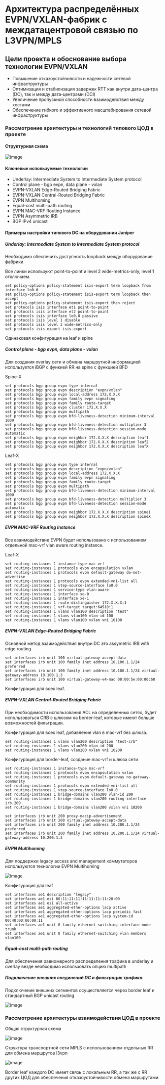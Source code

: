  # Архитектура распределённых EVPN/VXLAN-фабрик с междатацентровой связью по L3VPN/MPLS

## Цели проекта и обоснование выбора технологии EVPN/VXLAN

- Повышение отказоустойчивости и надежности сетевой инфраструктуры
- Оптимизация и стабилизация задержек RTT как внутри дата-центра (DC), так и между дата-центрами (DCI)
- Увеличение пропускной способности взаимодействия между хостами
- Обеспечение гибкого и эффективного масштабирования сетевой инфраструктуры



### Рассмотрение архитектуры и технологий типового ЦОД в проекте

#### Структурная схема 


![image](https://github.com/user-attachments/assets/f6937da7-4e64-4f71-bd65-208edf1b7765)



#### Ключевые используемые технологии

- Underlay: Intermediate System to Intermediate System protocol
- Control plane - bgp evpn, data plane - vxlan
- EVPN-VXLAN Edge-Routed Bridging Fabric
- EVPN-VXLAN Central-Routed Bridging Fabric
- EVPN Multihoming
- Equal-cost multi-path routing
- EVPN MAC-VRF Routing Instance
- EVPN Asymmetric IRB
- BGP IPv4 unicast


#### Примеры настройки типового DC на оборудовании Juniper

##### Underlay: Intermediate System to Intermediate System protocol

Необходимо обеспечить доступность loopback между оборудование фабрики.

Все линки используют point-to-point и level 2 wide-metrics-only, level 1 отключаем.

```
set policy-options policy-statement isis-export term loopback from interface lo0.0
set policy-options policy-statement isis-export term loopback then accept
set policy-options policy-statement isis-export then reject
set protocols isis interface et1 point-to-point
set protocols isis interface et2 point-to-point
set protocols isis interface lo0.0 passive
set protocols isis level 1 disable
set protocols isis level 2 wide-metrics-only
set protocols isis export isis-export
```

Одинаковая конфигурация на leaf и spine


##### Control plane - bgp evpn, data plane - vxlan

Для создания overlay сети и обмена маршрутной информацией используется iBGP с функией RR на spine с функцией BFD

Spine-X

```
set protocols bgp group evpn type internal
set protocols bgp group evpn description "evpn/vxlan"
set protocols bgp group evpn local-address 172.X.X.X
set protocols bgp group evpn family evpn signaling
set protocols bgp group evpn family route-target
set protocols bgp group evpn cluster 172.X.X.X
set protocols bgp group evpn multipath
set protocols bgp group evpn bfd-liveness-detection minimum-interval 1000
set protocols bgp group evpn bfd-liveness-detection multiplier 3
set protocols bgp group evpn bfd-liveness-detection session-mode automatic
set protocols bgp group evpn neighbor 172.X.X.X description leaf1
set protocols bgp group evpn neighbor 172.X.X.X description leaf2
set protocols bgp group evpn neighbor 172.X.X.X description leafX
```

Leaf-X

```
set protocols bgp group evpn type internal
set protocols bgp group evpn description "evpn/vxlan"
set protocols bgp group evpn local-address 172.X.X.X
set protocols bgp group evpn family evpn signaling
set protocols bgp group evpn family route-target
set protocols bgp group evpn multipath
set protocols bgp group evpn bfd-liveness-detection minimum-interval 1000
set protocols bgp group evpn bfd-liveness-detection multiplier 3
set protocols bgp group evpn bfd-liveness-detection session-mode automatic
set protocols bgp group evpn neighbor 172.X.X.X description spine1
set protocols bgp group evpn neighbor 172.X.X.X description spineX
```

##### EVPN MAC-VRF Routing Instance

Все взаимодействие EVPN будет использовано с использованием отдельной mac-vrf vlan aware routing instance.


Leaf-X

```
set routing-instances 1 instance-type mac-vrf
set routing-instances 1 protocols evpn encapsulation vxlan
set routing-instances 1 protocols evpn default-gateway do-not-advertise
set routing-instances 1 protocols evpn extended-vni-list all
set routing-instances 1 vtep-source-interface lo0.0
set routing-instances 1 service-type vlan-aware
set routing-instances 1 interface xe-0
set routing-instances 1 interface xe-1
set routing-instances 1 route-distinguisher 172.X.X.X:1
set routing-instances 1 vrf-target target:64510:1
set routing-instances 1 vlans vlan100 description "test"
set routing-instances 1 vlans vlan100 vlan-id 100
set routing-instances 1 vlans vlan100 vxlan vni 10100
```

##### EVPN-VXLAN Edge-Routed Bridging Fabric

Основной метод взаимодействия внутри DC это assymetric IRB with edge routing

```
set interfaces irb unit 100 virtual-gateway-accept-data
set interfaces irb unit 100 family inet address 10.100.1.1/24 preferred
set interfaces irb unit 100 family inet address 10.100.1.1/24 virtual-gateway-address 10.100.1.3
set interfaces irb unit 100 virtual-gateway-v4-mac 00:00:5e:00:00:60
```

Конфигурация для всех leaf.

##### EVPN-VXLAN Central-Routed Bridging Fabric

При необходимости использования ACL на определенных сетях, будет использоваться CRB с шлюзом на border-leaf, которые имеют больше возможностей фильтрации.

Конфигурация для всех leaf, добавление vlan в mac-vrf без шлюза.

```
set routing-instances 1 vlans vlan200 description "test-crb"
set routing-instances 1 vlans vlan200 vlan-id 200
set routing-instances 1 vlans vlan200 vxlan vni 10200
```

Конфигурация для border-leaf, создание mac-vrf и шлюза сети

```
set routing-instances 1 instance-type mac-vrf
set routing-instances 1 protocols evpn encapsulation vxlan
set routing-instances 1 protocols evpn default-gateway no-gateway-community
set routing-instances 1 protocols evpn extended-vni-list all
set routing-instances 1 vtep-source-interface lo0.0
set routing-instances 1 bridge-domains vlan200 vlan-id 200
set routing-instances 1 bridge-domains vlan200 routing-interface irb.200
set routing-instances 1 bridge-domains vlan200 vxlan vni 10200

set interfaces irb unit 200 proxy-macip-advertisement
set interfaces irb unit 200 virtual-gateway-accept-data
set interfaces irb unit 200 family inet address 10.200.1.1/24 preferred
set interfaces irb unit 200 family inet address 10.200.1.1/24 virtual-gateway-address 10.200.1.3
```

##### EVPN Multihoming

Для поддержки legacy access and management коммутаторов используются технологии EVPN Multihoming

![image](https://github.com/user-attachments/assets/a98e3544-c779-4547-a093-1e9509e43114)


Конфигурация для leaf

```
set interfaces ae1 description "legacy"
set interfaces ae1 esi 00:11:11:11:11:11:11:11:20:00
set interfaces ae1 esi all-active
set interfaces ae1 aggregated-ether-options lacp active
set interfaces ae1 aggregated-ether-options lacp periodic fast
set interfaces ae1 aggregated-ether-options lacp system-id 00:40:00:00:00:11
set interfaces ae1 unit 0 family ethernet-switching interface-mode trunk
set interfaces ae1 unit 0 family ethernet-switching vlan members vlan100

```

##### Equal-cost multi-path routing

Для обеспечения равномерного распределения трафика в underlay и overlay везде необходимо использовать опцию multipath

##### Подключение внешних соединений DC и фильтрация трафика

Подключение внешних сегментов осуществляется через border leaf и стандартный BGP unicast routing

![image](https://github.com/user-attachments/assets/9157877d-0b72-4c14-930f-34e46ec46373)



### Рассмотрение архитектуры взаимодействия ЦОД в проекте

Общая структурная схема 

![image](https://github.com/user-attachments/assets/6525758e-2923-41bd-a55b-7899b5e014ca)


Структура транспортной сети MPLS с использованием отдельных RR для обмена маршрутов l3vpn 

![image](https://github.com/user-attachments/assets/25248e13-0ed3-41c2-8ae0-3146e52c5e71)

Border leaf каждого DC имеет связь с локальным RR, а так же с RR других ЦОД для обеспечения отказоустойчивости обмена маршрутами. 









